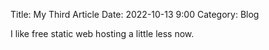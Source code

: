 Title: My Third Article
Date: 2022-10-13 9:00
Category: Blog

I like free static web hosting a little less now.
